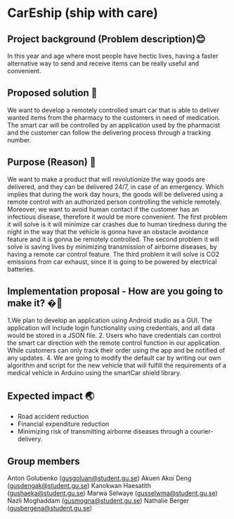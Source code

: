 # CarEship (ship with care)

## Project background (Problem description)😊

In this year and age where most people have hectic lives, having a faster alternative way to send and receive items can be really useful and convenient.


## Proposed solution 🤖

We want to develop a remotely controlled smart car that is able to deliver wanted items from the pharmacy to the customers in need of medication. The smart car will be controlled by an application used by the pharmacist and the customer can follow the delivering process through a tracking number.


## Purpose (Reason) 🦋

We want to make a product that will revolutionize the way goods are delivered, and they can be delivered 24/7,  in case of an emergency. Which implies that during the work day hours, the goods will be delivered using a remote control with an authorized person controlling the vehicle remotely. Moreover, we want to avoid human contact if the customer has an infectious disease, therefore it would be more convenient. 
The first problem it will solve is it will minimize car crashes due to human tiredness during the night in the way that the vehicle is gonna have an obstacle avoidance feature and it is gonna be remotely controlled. The second problem it will solve is saving lives by minimizing transmission of airborne diseases, by having a remote car control feature. The third problem it will solve is CO2 emissions from car exhaust, since it is going to be powered by electrical batteries. 


##  Implementation proposal - How are you going to make it? �🦨

1.We plan to develop an application using Android studio as a GUI. The application will include login functionality using credentials, and all data would be stored in a JSON file.
2.  Users who have credentials can control the smart car direction with the remote control function in our application. While customers can only track their order using the app and be notified of any updates.
4. We are going to modify the default car by writing our own algorithm and script for the new vehicle that will fulfill the requirements of a medical vehicle in Arduino using the smartCar shield library. 


## Expected impact 🌏

- Road accident reduction
- Financial expenditure reduction
- Minimizing risk of transmitting airborne diseases through a courier-delivery.  


## Group members 

 Anton Golubenko (gusgoluan@student.gu.se)
 Akuen Akoi Deng (gusdengak@student.gu.se)
 Kanokwan Haesatith (gushaeka@student.gu.se)
 Marwa Selwaye (gusselwma@student.gu.se)
 Nazli Moghaddam (gusmogna@student.gu.se)
 Nathalie Berger (gusbergena@student.gu.se)



